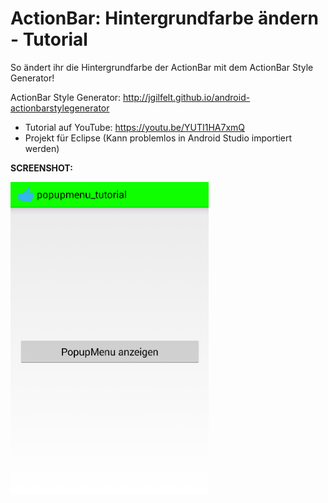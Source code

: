 # ActionBar: Hintergrundfarbe ändern - Tutorial
So ändert ihr die Hintergrundfarbe der ActionBar mit dem ActionBar Style Generator!

ActionBar Style Generator: http://jgilfelt.github.io/android-actionbarstylegenerator

- Tutorial auf YouTube: https://youtu.be/YUTI1HA7xmQ
- Projekt für Eclipse (Kann problemlos in Android Studio importiert werden)

<b>SCREENSHOT:</b>

<img src="https://github.com/derAndroidPro/ActionBar_change_Background_Tutorial/blob/master/screenshot1.PNG" height="500px"/>

